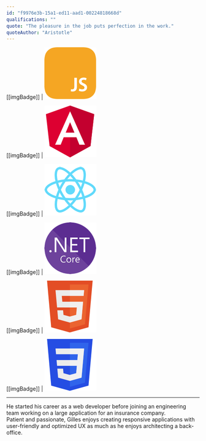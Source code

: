 ```yaml
---
id: "f9976e3b-15a1-ed11-aad1-00224818668d"
qualifications: ""
quote: "The pleasure in the job puts perfection in the work."
quoteAuthor: "Aristotle"
---
```


[[imgBadge]]
| ![developer-js.png](../badges/Developer-js.png)

[[imgBadge]]
| ![angular.png](../badges/Developer-angular.png)

[[imgBadge]]
| ![developer-react.png](../badges/Developer-react.png)

[[imgBadge]]
| ![dotnet-core.png](../badges/Developer-dotnet-core.png)

[[imgBadge]]
| ![designer-web-html5.png](../badges/Designer-web-html5.png)

[[imgBadge]]
| ![designer-web-css3.png](../badges/Designer-web-css3.png)

---

He started his career as a web developer before joining an engineering team working on a large application for an insurance company.   
Patient and passionate, Gilles enjoys creating responsive applications with user-friendly and optimized UX as much as he enjoys architecting a back-office.

